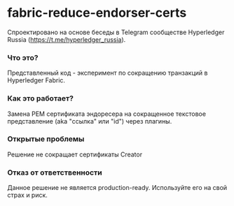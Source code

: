 # fabric-reduce-endorser-certs

Спроектировано на основе беседы в Telegram сообществе Hyperledger Russia (https://t.me/hyperledger_russia).

### Что это?
Представленный код - эксперимент по сокращению транзакций в Hyperledger Fabric.

### Как это работает?
Замена PEM сертификата эндоресера на сокращенное текстовое представление (aka "ссылка" или "id") через плагины.

### Открытые проблемы
Решение не сокращает сертификаты Creator

### Отказ от ответственности
Данное решение не является production-ready. 
Используйте его на свой страх и риск.
